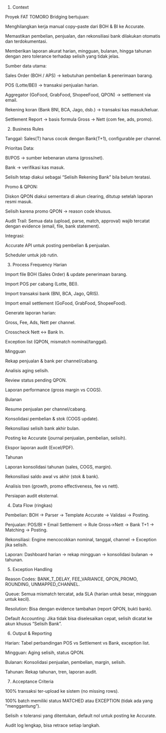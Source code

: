
1. Context

Proyek FAT TOMORO Bridging bertujuan:

Menghilangkan kerja manual copy–paste dari BOH & BI ke Accurate.

Memastikan pembelian, penjualan, dan rekonsiliasi bank dilakukan otomatis dan terdokumentasi.

Memberikan laporan akurat harian, mingguan, bulanan, hingga tahunan dengan zero tolerance terhadap selisih yang tidak jelas.

Sumber data utama:

Sales Order (BOH / APS) → kebutuhan pembelian & penerimaan barang.

POS (Lotte/BEI) → transaksi penjualan harian.

Aggregator (GoFood, GrabFood, ShopeeFood, QPON) → settlement via email.

Rekening koran (Bank BNI, BCA, Jago, dsb.) → transaksi kas masuk/keluar.

Settlement Report → basis formula Gross → Nett (com fee, ads, promo).

2. Business Rules

Tanggal:
Sales(T) harus cocok dengan Bank(T+1), configurable per channel.

Prioritas Data:

BI/POS → sumber kebenaran utama (gross/net).

Bank → verifikasi kas masuk.

Selisih tetap diakui sebagai “Selisih Rekening Bank” bila belum teratasi.

Promo & QPON:

Diskon QPON diakui sementara di akun clearing, ditutup setelah laporan resmi masuk.

Selisih karena promo QPON → reason code khusus.

Audit Trail:
Semua data (upload, parse, match, approval) wajib tercatat dengan evidence (email, file, bank statement).

Integrasi:

Accurate API untuk posting pembelian & penjualan.

Scheduler untuk job rutin.

3. Process Frequency
Harian

Import file BOH (Sales Order) & update penerimaan barang.

Import POS per cabang (Lotte, BEI).

Import transaksi bank (BNI, BCA, Jago, QRIS).

Import email settlement (GoFood, GrabFood, ShopeeFood).

Generate laporan harian:

Gross, Fee, Ads, Nett per channel.

Crosscheck Nett ↔ Bank In.

Exception list (QPON, mismatch nominal/tanggal).

Mingguan

Rekap penjualan & bank per channel/cabang.

Analisis aging selisih.

Review status pending QPON.

Laporan performance (gross margin vs COGS).

Bulanan

Resume penjualan per channel/cabang.

Konsolidasi pembelian & stok (COGS update).

Rekonsiliasi selisih bank akhir bulan.

Posting ke Accurate (journal penjualan, pembelian, selisih).

Ekspor laporan audit (Excel/PDF).

Tahunan

Laporan konsolidasi tahunan (sales, COGS, margin).

Rekonsiliasi saldo awal vs akhir (stok & bank).

Analisis tren (growth, promo effectiveness, fee vs nett).

Persiapan audit eksternal.

4. Data Flow (ringkas)

Pembelian: BOH → Parser → Template Accurate → Validasi → Posting.

Penjualan: POS/BI + Email Settlement → Rule Gross→Nett → Bank T+1 → Matching → Posting.

Rekonsiliasi: Engine mencocokkan nominal, tanggal, channel → Exception jika selisih.

Laporan: Dashboard harian → rekap mingguan → konsolidasi bulanan → tahunan.

5. Exception Handling

Reason Codes: BANK_T_DELAY, FEE_VARIANCE, QPON_PROMO, ROUNDING, UNMAPPED_CHANNEL.

Queue: Semua mismatch tercatat, ada SLA (harian untuk besar, mingguan untuk kecil).

Resolution: Bisa dengan evidence tambahan (report QPON, bukti bank).

Default Accounting: Jika tidak bisa diselesaikan cepat, selisih dicatat ke akun khusus “Selisih Bank”.

6. Output & Reporting

Harian: Tabel perbandingan POS vs Settlement vs Bank, exception list.

Mingguan: Aging selisih, status QPON.

Bulanan: Konsolidasi penjualan, pembelian, margin, selisih.

Tahunan: Rekap tahunan, tren, laporan audit.

7. Acceptance Criteria

100% transaksi ter-upload ke sistem (no missing rows).

100% batch memiliki status MATCHED atau EXCEPTION (tidak ada yang “menggantung”).

Selisih ≤ toleransi yang ditentukan, default nol untuk posting ke Accurate.

Audit log lengkap, bisa retrace setiap langkah.